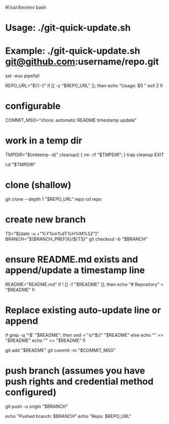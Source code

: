 #!/usr/bin/env bash
# Usage: ./git-quick-update.sh <git-repo-url>
# Example: ./git-quick-update.sh git@github.com:username/repo.git
set -euo pipefail

REPO_URL="${1:-}"
if [[ -z "$REPO_URL" ]]; then
  echo "Usage: $0 <git-repo-url>"
  exit 2
fi

# configurable

COMMIT_MSG="chore: automatic README timestamp update"

# work in a temp dir
TMPDIR="$(mktemp -d)"
cleanup() { rm -rf "$TMPDIR"; }
trap cleanup EXIT

cd "$TMPDIR"

# clone (shallow)
git clone --depth 1 "$REPO_URL" repo
cd repo

# create new branch
TS="$(date -u +"%Y%m%dT%H%M%SZ")"
BRANCH="${BRANCH_PREFIX}/${TS}"
git checkout -b "$BRANCH"

# ensure README.md exists and append/update a timestamp line
README="README.md"
if ! [[ -f "$README" ]]; then
  echo "# Repository" > "$README"
fi

# Replace existing auto-update line or append
if grep -q '^<!-- AUTO-TIMESTAMP: .* -->$' "$README"; then
  sed -i "s/^<!-- AUTO-TIMESTAMP: .* -->$/<!-- AUTO-TIMESTAMP: ${TS} -->/" "$README"
else
  echo "" >> "$README"
  echo "<!-- AUTO-TIMESTAMP: ${TS} -->" >> "$README"
fi

git add "$README"
git commit -m "$COMMIT_MSG"

# push branch (assumes you have push rights and credential method configured)
git push -u origin "$BRANCH"

echo "Pushed branch: $BRANCH"
echo "Repo: $REPO_URL"


